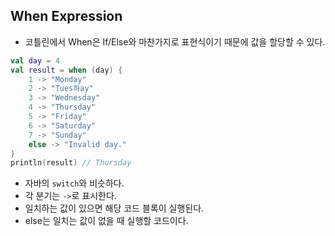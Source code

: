 ## When Expression

- 코틀린에서 When은 If/Else와 마찬가지로 표현식이기 때문에 값을 할당할 수 있다.

```kotlin
val day = 4
val result = when (day) {
    1 -> "Monday"
    2 -> "Tues하ay"
    3 -> "Wednesday"
    4 -> "Thursday"
    5 -> "Friday"
    6 -> "Saturday"
    7 -> "Sunday"
    else -> "Invalid day."
}
println(result) // Thursday
```
- 자바의 `switch`와 비슷하다. 
- 각 분기는 `->`로 표시한다.
- 일치하는 값이 있으면 해당 코드 블록이 실행된다.
- else는 일치는 값이 없을 때 실행할 코드이다.

